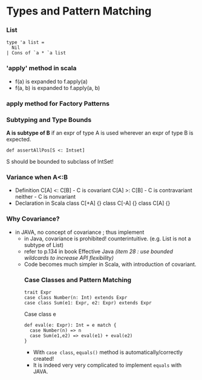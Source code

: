 # Types and Pattern Matching

### List
```
type 'a list = 
  Nil
| Cons of `a * `a list
```


### 'apply' method in scala
- f(a) is expanded to f.apply(a)
- f(a, b) is expanded to f.apply(a, b)

### apply method for Factory Patterns


### Subtyping and Type Bounds
**A is subtype of B** if an expr of type A is used wherever an expr of type B is expected.

```
def assertAllPos[S <: Intset]
```
S should be bounded to subclass of IntSet!

### Variance when A<:B
- Definition
C[A] <: C[B] - C is covariant
C[A] >: C[B] - C is contravariant
neither      - C is nonvariant
- Declaration in Scala
class C[+A] {}
class C[-A] {}
class C[A] {}

### 


### Why Covariance?
- in JAVA, no concept of covariance ; thus implement
  - in Java, covariance is prohibited! counterintuitive. (e.g. List<String> is not a subtype of List<Object>)
  - refer to p.134 in book Effective Java *(item 28 : use bounded wildcards to increase API flexibility)*
- Code becomes much simpler in Scala, with introduction of covariant.


### Case Classes and Pattern Matching

```
trait Expr
case class Number(n: Int) extends Expr
case class Sum(e1: Expr, e2: Expr) extends Expr
```
Case class e
```
def eval(e: Expr): Int = e match {
  case Number(n) => n
  case Sum(e1,e2) => eval(e1) + eval(e2)
}
```
- With `case class`, `equals()` method is automatically/correctly created!
- It is indeed very very complicated to implement `equals` with JAVA.

